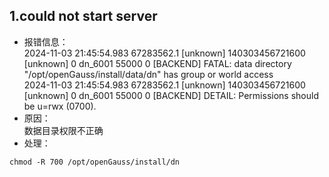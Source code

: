 ## 1.could not start server  
- 报错信息：   
  2024-11-03 21:45:54.983 67283562.1 [unknown] 140303456721600 [unknown] 0 dn_6001 55000  0 [BACKEND] FATAL:  data directory "/opt/openGauss/install/data/dn" has group or world access    
  2024-11-03 21:45:54.983 67283562.1 [unknown] 140303456721600 [unknown] 0 dn_6001 55000  0 [BACKEND] DETAIL:  Permissions should be u=rwx (0700).   
- 原因：  
  数据目录权限不正确    
- 处理：   
```
chmod -R 700 /opt/openGauss/install/dn
```
